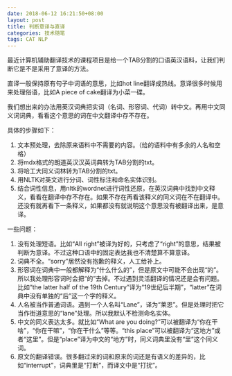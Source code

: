 ```yaml
---
date: 2018-06-12 16:21:50+08:00
layout: post
title: 判断意译与直译
categories: 技术随笔
tags: CAT NLP
---
```


最近计算机辅助翻译技术的课程项目是给一个TAB分割的口语英汉语料，让我们判断它是不是采用了意译的方法。

直译一般保持原有句子中词语的意思，比如hot line翻译成热线。意译很多时候用来处理俗语，比如A piece of cake翻译为小菜一碟。

我们想出来的办法用英汉词典把实词（名词、形容词、代词）转中文。再用中文同义词词典，看看这个意思的词在中文翻译中存不存在。

具体的步骤如下：

1. 文本预处理，去除原来语料中不需要的内容。（给的语料中有多余的人名和空格）
2. 将mdx格式的朗道英汉汉英词典转为TAB分割的txt。
3. 将哈工大同义词林转为TAB分割的txt。
4. 用NLTK对英文进行分词、词性标注和命名实体识别。
5. 结合词性信息，用nltk的wordnet进行词性还原，在英汉词典中找到中文释义，看看在翻译中存不存在。如果不存在再看该释义的同义词在不在翻译中。还没有就再看下一条释义，如果都没有就说明这个意思没有被翻译出来，是意译。

一些问题：

1. 没有处理短语。比如“All right”被译为好的，只考虑了“right”的意思，结果被判断为意译。不过这种口语中的固定表达我也不清楚算不算意译。
2. 词典不全。“sorry”居然没有抱歉的释义，人工给补上。
3. 形容词在词典中一般都解释为“什么什么的”，但是原文中可能不会出现“的”。所以我处理形容词时会把“的”去掉。不过遇到灵活翻译的情况还是会有问题。比如“the latter half of the 19th Century”译为“19世纪后半期”，“latter”在词典中没有单独的“后”这一个字的释义。
4. 人名被当作普通词语。遇到一个人名叫“Lane”，译为“莱恩”。但是处理时把它当作街道意思的“lane”处理。所以我默认不检测命名实体。
5. 中文的同义表达太多。就比如“What are you doing?”可以被翻译为“你在干啥”，“你在干嘛”，“你在干什么”等等。“this place”可以被翻译为“这地方”或者“这里”。但是“place”译为中文的“地方”时，同义词典里没有“里”这个同义词。
6. 原文的翻译错误。很多翻过来的词和原来的词还是有语义的差异的，比如“interrupt”，词典里是“打断”，而译文中是“打扰”。



